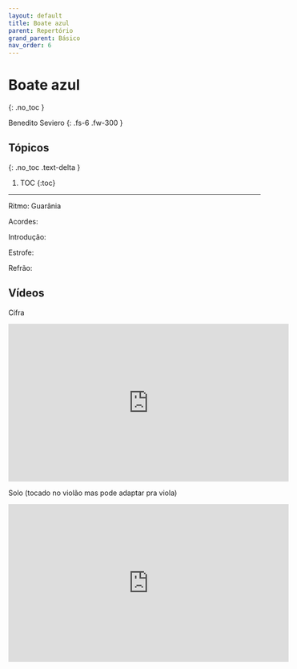 ```yaml
---
layout: default
title: Boate azul
parent: Repertório
grand_parent: Básico
nav_order: 6
---
```


# Boate azul
{: .no_toc }

Benedito Seviero
{: .fs-6 .fw-300 }

## Tópicos
{: .no_toc .text-delta }

1. TOC
{:toc}

---

Ritmo: Guarânia

Acordes:

Introdução:

Estrofe:

Refrão:

## Vídeos

Cifra

<div class="video-container">
<iframe width="560" height="315" src="https://www.youtube.com/embed/w-JEA55WA2U" title="YouTube video player" frameborder="0" allow="accelerometer; autoplay; clipboard-write; encrypted-media; gyroscope; picture-in-picture; web-share" allowfullscreen></iframe>
</div>

Solo (tocado no violão mas pode adaptar pra viola)

<div class="video-container">
<iframe width="560" height="315" src="https://www.youtube.com/embed/8fpQ_kx5lmE" title="YouTube video player" frameborder="0" allow="accelerometer; autoplay; clipboard-write; encrypted-media; gyroscope; picture-in-picture; web-share" allowfullscreen></iframe>
</div>
